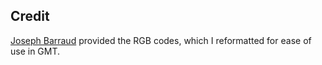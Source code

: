 ## Credit
[Joseph Barraud](https://github.com/jobar8/graphics)
provided the RGB codes, which I reformatted for ease of
use in GMT. 
